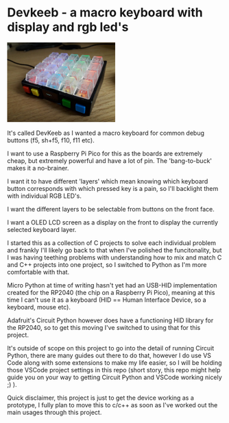 # Devkeeb - a macro keyboard with display and rgb led's

<img src="keeb_glory.png" style="width:50%" />

It's called DevKeeb as I wanted a macro keyboard for common debug buttons (f5, sh+f5, f10, f11 etc).

I want to use a Raspberry Pi Pico for this as the boards are extremely cheap, but extremely powerful and have a lot of pin. The 'bang-to-buck' makes it a no-brainer.

I want it to have different 'layers' which mean knowing which keyboard button corresponds with which pressed key is a pain, so I'll backlight them with individual RGB LED's.

I want the different layers to be selectable from buttons on the front face.

I want a OLED LCD screen as a display on the front to display the currently selected keyboard layer.

I started this as a collection of C projects to solve each individual problem and frankly I'll likely go back to that when I've polished the funcitonality, but I was having teething problems with understanding how to mix and match C and C++ projects into one project, so I switched to Python as I'm more comfortable with that.

Micro Python at time of writing hasn't yet had an USB-HID implementation created for the RP2040 (the chip on a Raspberry Pi Pico), meaning at this time I can't use it as a keyboard (HID == Human Interface Device, so a keyboard, mouse etc).

Adafruit's Circuit Python however does have a functioning HID library for the RP2040, so to get this moving I've switched to using that for this project.

It's outside of scope on this project to go into the detail of running Circuit Python, there are many guides out there to do that, however I do use VS Code along with some extensions to make my life easier, so I will be holding those VSCode project settings in this repo (short story, this repo might help guide you on your way to getting Circuit Python and VSCode working nicely ;) ).

Quick disclaimer, this project is just to get the device working as a prototype, I fully plan to move this to c/c++ as soon as I've worked out the main usages through this project.
